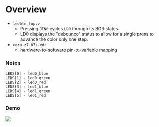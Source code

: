 # Overview

- `ledbtn_top.v`
  - Pressing `BTN0` cycles `LD0` through its BGR states.
  - LD0 displays the "debounce" status to allow for a single press to advance the color only one step.
- `cora-z7-07s.xdc`
  - hardware-to-software pin-to-variable mapping

### Notes
```
LEDS[0] - led0_blue
LEDS[1] - led0_green
LEDS[2] - led0_red
LEDS[3] - led1_blue
LEDS[4] - led1_green
LEDS[5] - led1_red
```

### Demo
![](assets/ledbtn_demo.gif)
